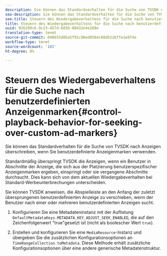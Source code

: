```yaml
---
description: Sie können das Standardverhalten für die Suche von TVSDK nach Anzeigen überschreiben, wenn Sie benutzerdefinierte Anzeigenmarken verwenden.
seo-description: Sie können das Standardverhalten für die Suche von TVSDK nach Anzeigen überschreiben, wenn Sie benutzerdefinierte Anzeigenmarken verwenden.
seo-title: Steuern des Wiedergabeverhaltens für die Suche nach benutzerdefinierten Anzeigenmarken
title: Steuern des Wiedergabeverhaltens für die Suche nach benutzerdefinierten Anzeigenmarken
uuid: 926299c6-9c23-457d-b836-08432e4e169e
translation-type: tm+mt
source-git-commit: 040655d8ba5f91c98ed0584c08db226ffe1e0f4e
workflow-type: tm+mt
source-wordcount: '181'
ht-degree: 0%

---
```



# Steuern des Wiedergabeverhaltens für die Suche nach benutzerdefinierten Anzeigenmarken{#control-playback-behavior-for-seeking-over-custom-ad-markers}

Sie können das Standardverhalten für die Suche von TVSDK nach Anzeigen überschreiben, wenn Sie benutzerdefinierte Anzeigenmarken verwenden.

Standardmäßig überspringt TVSDK die Anzeigen, wenn ein Benutzer in Abschnitte der Anzeige, die sich aus der Platzierung benutzerspezifischer Anzeigenmarken ergeben, einspringt oder sie vergangene Abschnitte durchsucht. Dies kann sich von dem aktuellen Wiedergabeverhalten bei Standard-Werbeunterbrechungen unterscheiden.

Sie können TVSDK anweisen, die Abspielleiste an den Anfang der zuletzt übersprungenen benutzerdefinierten Anzeige zu verschieben, wenn der Benutzer nach einer oder mehreren benutzerdefinierten Anzeigen sucht.

1. Konfigurieren Sie eine Metadateninstanz mit der Auflistung `DefaultMetadataKeys.METADATA_KEY_ADJUST_SEEK_ENABLED`, die auf den Zeichenfolgenwert &quot;true&quot;gesetzt ist (nicht als boolescher Wert `true`).

1. Erstellen und konfigurieren Sie eine `MediaResource`-Instanz und übergeben Sie die zusätzlichen Konfigurationsoptionen an `TimeRangeCollection.toMetadata`. Diese Methode erhält zusätzliche Konfigurationsoptionen über eine andere generische Metadatenstruktur.

